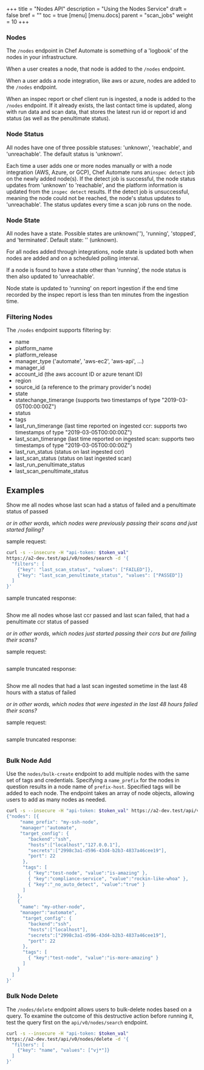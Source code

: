 +++
title = "Nodes API"
description = "Using the Nodes Service"
draft = false
bref = ""
toc = true
[menu]
  [menu.docs]
    parent = "scan_jobs"
    weight = 10
+++

### Nodes

The `/nodes` endpoint in Chef Automate is something of a 'logbook' of the nodes in your infrastructure.

When a user creates a node, that node is added to the `/nodes` endpoint.

When a user adds a node integration, like aws or azure, nodes are added to the `/nodes` endpoint.

When an inspec report or chef client run is ingested, a node is added to the `/nodes` endpoint. If it already exists, the last contact time is updated, along with run data and scan data, that stores the latest run id or report id and status (as well as the penultimate status).

### Node Status

All nodes have one of three possible statuses: 'unknown', 'reachable', and 'unreachable'. The default status is 'unknown'.

Each time a user adds one or more nodes manually or with a node integration (AWS, Azure, or GCP), Chef Automate runs an`inspec detect` job on the newly added node(s).
If the detect job is successful, the node status updates from 'unknown' to 'reachable', and the platform information is updated from the `inspec detect` results.
If the detect job is unsuccessful, meaning the node could not be reached, the node's status updates to 'unreachable'.
The status updates every time a scan job runs on the node.

### Node State

All nodes have a state.
Possible states are unknown(''), 'running', 'stopped', and 'terminated'. Default state: '' (unknown).

<!-- Node state can be updated manually for all Automate (manually managed) nodes.
```
``` I need to expose that endpoint in the gateway -->

 For all nodes added through integrations, node state is updated both when nodes are added and on a scheduled polling interval.

If a node is found to have a state other than 'running', the node status is then also updated to 'unreachable'.

Node state is updated to 'running' on report ingestion if the end time recorded by the inspec report is less than ten minutes from the ingestion time.

### Filtering Nodes

The `/nodes` endpoint supports filtering by:

- name
- platform_name
- platform_release
- manager_type ('automate', 'aws-ec2', 'aws-api', ...)
- manager_id
- account_id (the aws account ID or azure tenant ID)
- region
- source_id (a reference to the primary provider's node)
- state
- statechange_timerange (supports two timestamps of type "2019-03-05T00:00:00Z")
- status
- tags
- last_run_timerange (last time reported on ingested ccr: supports two timestamps of type "2019-03-05T00:00:00Z")
- last_scan_timerange (last time reported on ingested scan: supports two timestamps of type "2019-03-05T00:00:00Z")
- last_run_status (status on last ingested ccr)
- last_scan_status (status on last ingested scan)
- last_run_penultimate_status
- last_scan_penultimate_status

## Examples

Show me all nodes whose last scan had a status of failed and a penultimate status of passed

_or in other words, which nodes were previously passing their scans and just started failing?_

sample request:
```bash
curl -s --insecure -H "api-token: $token_val"
https://a2-dev.test/api/v0/nodes/search -d '{
  "filters": [
    {"key": "last_scan_status", "values": ["FAILED"]},
    {"key": "last_scan_penultimate_status", "values": ["PASSED"]}
  ]
}'
```


sample truncated response:
```

```


Show me all nodes whose last ccr passed and last scan failed, that had a penultimate ccr status of passed

_or in other words, which nodes just started passing their ccrs but are failing their scans?_

sample request:
```

```


sample truncated response:
```

```


Show me all nodes that had a last scan ingested sometime in the last 48 hours with a status of failed

_or in other words, which nodes that were ingested in the last 48 hours failed their scans?_

sample request:
```

```


sample truncated response:
```

```


### Bulk Node Add

 Use the `nodes/bulk-create` endpoint to add multiple nodes with the same set of tags and credentials.  Specifying a `name_prefix` for the nodes in question results in a node name of `prefix-host`.  Specified tags will be added to each node. The endpoint takes an array of node objects, allowing users to add as many nodes as needed.

```bash
curl -s --insecure -H "api-token: $token_val" https://a2-dev.test/api/v0/nodes/bulk-create -d '
{"nodes": [{
     "name_prefix": "my-ssh-node",
     "manager":"automate",
     "target_config": {
        "backend":"ssh",
        "hosts":["localhost","127.0.0.1"],
        "secrets":["2998c3a1-d596-43d4-b2b3-4837a46cee19"],
        "port": 22
      },
      "tags": [
        { "key":"test-node", "value":"is-amazing" },
        { "key":"compliance-service", "value":"rockin-like-whoa" },
        { "key":"_no_auto_detect", "value":"true" }
      ]
    },
    {
     "name": "my-other-node",
     "manager":"automate",
      "target_config": {
        "backend":"ssh",
        "hosts":["localhost"],
        "secrets":["2998c3a1-d596-43d4-b2b3-4837a46cee19"],
        "port": 22
      },
      "tags": [
        { "key":"test-node", "value":"is-more-amazing" }
      ]
    }
  ]
}'
```

### Bulk Node Delete

 The `/nodes/delete` endpoint allows users to bulk-delete nodes based on a query. To examine the outcome of this destructive action before running it, test the query first on the `api/v0/nodes/search` endpoint.

```bash
curl -s --insecure -H "api-token: $token_val"
https://a2-dev.test/api/v0/nodes/delete -d '{
  "filters": [
    {"key": "name", "values": ["vj*"]}
  ]
}'
```
